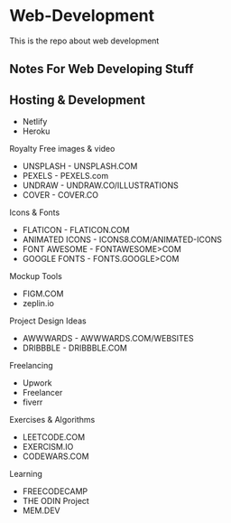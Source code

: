 # Web-Development
This is the repo about web development

## Notes For Web Developing Stuff

## Hosting & Development
- Netlify 
- Heroku

Royalty Free images & video 
- UNSPLASH - UNSPLASH.COM
- PEXELS - PEXELS.com
- UNDRAW - UNDRAW.CO/ILLUSTRATIONS
- COVER - COVER.CO

Icons & Fonts
- FLATICON - FLATICON.COM
- ANIMATED ICONS - ICONS8.COM/ANIMATED-ICONS
- FONT AWESOME - FONTAWESOME>COM
- GOOGLE FONTS - FONTS.GOOGLE>COM

Mockup Tools

- FIGM.COM
- zeplin.io

Project Design Ideas

- AWWWARDS - AWWWARDS.COM/WEBSITES
- DRIBBBLE - DRIBBBLE.COM

Freelancing

- Upwork
- Freelancer
- fiverr

Exercises & Algorithms

- LEETCODE.COM
- EXERCISM.IO
- CODEWARS.COM

Learning
- FREECODECAMP
- THE ODIN Project
- MEM.DEV
